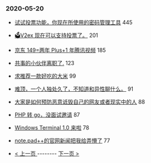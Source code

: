 ### 2020-05-20 
- [试试投票功能，你现在所使用的密码管理工具](https://www.v2ex.com/t/673598) 445
- [🗳V2ex 现在可以支持投票了。](https://www.v2ex.com/t/673565) 201
- [京东 149=两年 Plus+1 年腾讯视频](https://www.v2ex.com/t/673428) 185
- [共事的小伙伴离职了.](https://www.v2ex.com/t/673493) 123
- [求推荐一款好吃的大米](https://www.v2ex.com/t/673472) 99
- [难顶，一个人独处久了，不知道和异性聊什么。](https://www.v2ex.com/t/673606) 91
- [大家是如何预防恶意诋毁自己的网友或者现实中的人](https://www.v2ex.com/t/673568) 88
- [PHP 转 go，没面试邀请](https://www.v2ex.com/t/673386) 87
- [Windows Terminal 1.0 来啦](https://www.v2ex.com/t/673501) 78
- [note.pad++的官网新闻把我给弄懵了](https://www.v2ex.com/t/673707) 77 

- [ < 上一页 ](https://github.com/able8/v2ex-hot-record/blob/master/2020-05-19.md) -------- [ 下一页 > ](https://github.com/able8/v2ex-hot-record/blob/master/2020-05-21.md)